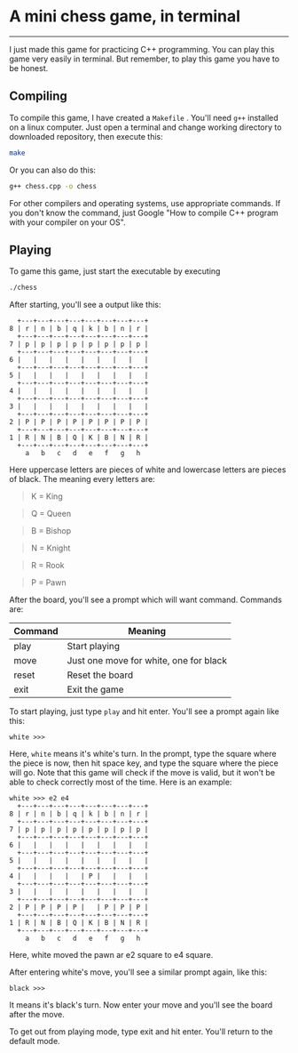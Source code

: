 # A mini chess game, in terminal

-------------------------------------------------------

I just made this game for practicing C++ programming. You can play this game very easily in terminal. But remember, to play this game you have to be honest.

## Compiling

To compile this game, I have created a `Makefile` . You'll need `g++` installed on a linux computer. Just open a terminal and change working directory to downloaded repository, then execute this:

```bash
make
```

Or you can also do this:

```bash
g++ chess.cpp -o chess
```

For other compilers and operating systems, use appropriate commands. If you don't know the command, just Google "How to compile C++ program with your compiler on your OS".

## Playing

To game this game, just start the executable by executing

```bash
./chess
```

After starting, you'll see a output like this:

```
  +---+---+---+---+---+---+---+---+
8 | r | n | b | q | k | b | n | r |
  +---+---+---+---+---+---+---+---+
7 | p | p | p | p | p | p | p | p |
  +---+---+---+---+---+---+---+---+
6 |   |   |   |   |   |   |   |   |
  +---+---+---+---+---+---+---+---+
5 |   |   |   |   |   |   |   |   |
  +---+---+---+---+---+---+---+---+
4 |   |   |   |   |   |   |   |   |
  +---+---+---+---+---+---+---+---+
3 |   |   |   |   |   |   |   |   |
  +---+---+---+---+---+---+---+---+
2 | P | P | P | P | P | P | P | P |
  +---+---+---+---+---+---+---+---+
1 | R | N | B | Q | K | B | N | R |
  +---+---+---+---+---+---+---+---+
    a   b   c   d   e   f   g   h
```

Here uppercase letters are pieces of white and lowercase letters are pieces of black. The meaning every letters are:

> K = King

> Q = Queen

> B = Bishop

> N = Knight

> R = Rook

> P = Pawn

After the board, you'll see a prompt which will want command. Commands are:

| Command | Meaning
| -- | -- |
| play | Start playing
| move | Just one move for white, one for black
| reset | Reset the board
| exit | Exit the game

To start playing, just type `play` and hit enter. You'll see a prompt again like this:

```
white >>>
```

Here, `white` means it's white's turn. In the prompt, type the square where the piece is now, then hit space key, and type the square where the piece will go. Note that this game will check if the move is valid, but it won't be able to check correctly most of the time. Here is an example:

```
white >>> e2 e4
  +---+---+---+---+---+---+---+---+
8 | r | n | b | q | k | b | n | r |
  +---+---+---+---+---+---+---+---+
7 | p | p | p | p | p | p | p | p |
  +---+---+---+---+---+---+---+---+
6 |   |   |   |   |   |   |   |   |
  +---+---+---+---+---+---+---+---+
5 |   |   |   |   |   |   |   |   |
  +---+---+---+---+---+---+---+---+
4 |   |   |   |   | P |   |   |   |
  +---+---+---+---+---+---+---+---+
3 |   |   |   |   |   |   |   |   |
  +---+---+---+---+---+---+---+---+
2 | P | P | P | P |   | P | P | P |
  +---+---+---+---+---+---+---+---+
1 | R | N | B | Q | K | B | N | R |
  +---+---+---+---+---+---+---+---+
    a   b   c   d   e   f   g   h
```

Here, white moved the pawn ar e2 square to e4 square.

After entering white's move, you'll see a similar prompt again, like this:

```
black >>>
```

It means it's black's turn. Now enter your move and you'll see the board after the move.

To get out from playing mode, type exit and hit enter. You'll return to the default mode.